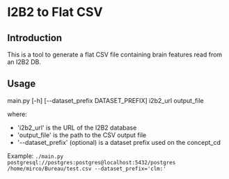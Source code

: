 # I2B2 to Flat CSV

## Introduction

This is a tool to generate a flat CSV file containing brain features read from an I2B2 DB.

## Usage

main.py [-h] [--dataset_prefix DATASET_PREFIX] i2b2_url output_file

where:
  * 'i2b2_url' is the URL of the I2B2 database
  * 'output_file' is the path to the CSV output file
  * '--dataset_prefix' (optional) is a dataset prefix used on the concept_cd

Example: `./main.py postgresql://postgres:postgres@localhost:5432/postgres /home/mirco/Bureau/test.csv --dataset_prefix='clm:'`
